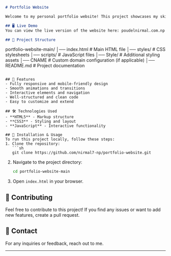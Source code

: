 ```markdown
# Portfolio Website

Welcome to my personal portfolio website! This project showcases my skills, projects, and professional background in a clean and responsive design.

## 🖥️ Live Demo
You can view the live version of the website here: poudelnirmal.com.np

## 📂 Project Structure
```
portfolio-website-main/
│── index.html         # Main HTML file
│── styles/            # CSS stylesheets
│── scripts/           # JavaScript files
│── Style/             # Additional styling assets
│── CNAME              # Custom domain configuration (if applicable)
│── README.md          # Project documentation
```

## 🚀 Features
- Fully responsive and mobile-friendly design
- Smooth animations and transitions
- Interactive elements and navigation
- Well-structured and clean code
- Easy to customize and extend

## 🛠️ Technologies Used
- **HTML5** - Markup structure
- **CSS3** - Styling and layout
- **JavaScript** - Interactive functionality

## 📜 Installation & Usage
To run this project locally, follow these steps:
1. Clone the repository:
   ```sh
   git clone https://github.com/nirmal7-np/portfolio-website.git
   ```
2. Navigate to the project directory:
   ```sh
   cd portfolio-website-main
   ```
3. Open `index.html` in your browser.

## 🌟 Contributing
Feel free to contribute to this project! If you find any issues or want to add new features, create a pull request.

## 📧 Contact
For any inquiries or feedback, reach out to me.

---
